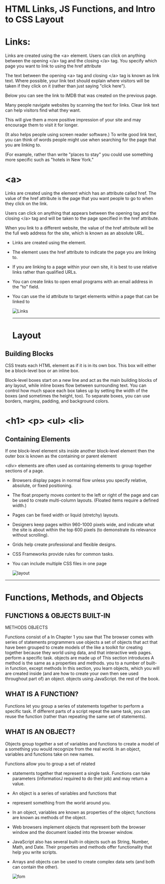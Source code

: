 # HTML Links, JS Functions, and Intro to CSS Layout

# Links:

Links are created using the \<a> element. Users can click on anything 
between the opening \</a> tag and the closing \</a> tag. You specify 
which page you want to link to using the href attribute


The text between the opening 
\<a> tag and closing \</a> tag 
is known as link text. Where 
possible, your link text should 
explain where visitors will be 
taken if they click on it (rather 
than just saying "click here"). 
  
Below you can see the link to 
IMDB that was created on the 
previous page. 
  
Many people navigate websites 
by scanning the text for links. 
Clear link text can help visitors 
find what they want. 
  
This 
will give them a more positive 
impression of your site and may 
encourage them to visit it for 
longer. 
  
  (It also helps people 
using screen reader software.)
To write good link text, you can 
think of words people might 
use when searching for the 
page that you are linking to. 
  
  
(For example, rather than write 
"places to stay" you could use 
something more specific such as 
"hotels in New York."
  
# \<a> 
Links are created using the <a>
element which has an attribute 
called href. The value of the 
href attribute is the page that 
you want people to go to when 
they click on the link.
  
Users can click on anything that 
appears between the opening 
<a> tag and the closing \</a>
tag and will be taken to the page 
specified in the href attribute.
  
When you link to a different 
website, the value of the href
attribute will be the full web 
address for the site, which is 
known as an absolute URL.


+ Links are created using the <a> element.
  
+ The <a> element uses the href attribute to indicate 
the page you are linking to.
  
+ If you are linking to a page within your own site, it is 
best to use relative links rather than qualified URLs.
  
+ You can create links to open email programs with an 
email address in the "to" field.
  
+ You can use the id attribute to target elements within 
a page that can be linked to
  
  ![Links](https://d2h0cx97tjks2p.cloudfront.net/blogs/wp-content/uploads/sites/2/2020/06/Links-in-HTML.jpg)
  
  -----------------------------------------------
  
  # Layout
## Building Blocks
CSS treats each HTML element as if it is in its 
own box. This box will either be a block-level
box or an inline box.
 
Block-level boxes start on a new line and act as the main building blocks 
of any layout, while inline boxes flow between surrounding text. You can 
control how much space each box takes up by setting the width of the 
boxes (and sometimes the height, too). To separate boxes, you can use 
borders, margins, padding, and background colors.

  # \<h1> \<p> \<ul> \<li>
  
 ## Containing Elements
If one block-level element sits inside another 
block-level element then the outer box is 
known as the containing or parent element
  
  \<div> elements are often used as containing elements 
to group together sections of a page.  

+ Browsers display pages in normal flow unless you 
specify relative, absolute, or fixed positioning.
+ The float property moves content to the left or right 
of the page and can be used to create multi-column 
layouts. (Floated items require a defined width.)
+ Pages can be fixed width or liquid (stretchy) layouts.
+ Designers keep pages within 960-1000 pixels wide, 
and indicate what the site is about within the top 600 
pixels (to demonstrate its relevance without scrolling).
+ Grids help create professional and flexible designs.
+ CSS Frameworks provide rules for common tasks.
+ You can include multiple CSS files in one page

  ![layout](https://www.techfry.com/images/articles/html/html-page-layouts.jpg)
  
------------------------------------
# Functions, Methods, and Objects
  
## FUNCTIONS & OBJECTS BUILT-IN 
METHODS OBJECTS 
  
Functions consist of a In Chapter 1 you saw that The browser comes with 
series of statements programmers use objects a set of objects that act 
that have been grouped to create models of the like a toolkit for creating 
together because they world using data, and that interactive web pages. 
perform a specific task. objects are made up of This section introduces 
A method is the same as a properties and methods. you to a number of built-in 
function, except methods In this section, you learn objects, which you will 
are created inside (and are how to create your own then see used throughout 
part of) an object. objects using JavaScript. the rest of the book.
  
## WHAT IS A FUNCTION? 
Functions let you group a series of statements together to perform a 
specific task. If different parts of a script repeat the same task, you can 
reuse the function (rather than repeating the same set of statements). 

## WHAT IS AN OBJECT?
  Objects group together a set of variables and functions to create a model 
of a something you would recognize from the real world. In an object, 
variables and functions take on new names. 

  Functions allow you to group a set of related 
+ statements together that represent a single task. 
Functions can take parameters (informatiorJ required 
to do their job) and may return a value. 
+ An object is a series of variables and functions that 
+ represent something from the world around you. 
+ In an object, variables are known as properties of the 
object; functions are known as methods of the object. 
+ Web browsers implement objects that represent both 
the browser window and the document loaded into the 
browser window. 
+ JavaScript also has several built-in objects such as 
String, Number, Math, and Date. Their properties and 
methods offer functionality that help you write scripts. 
+ Arrays and objects can be used to create complex data 
sets (and both can contain the other).
  
  ![fom](https://cf.ppt-online.org/files/slide/z/ZQB7W6CTo0jgKzhF5VLlfNdbm1HPD2exvrSG9q/slide-34.jpg)
